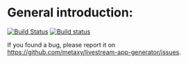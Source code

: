
General introduction:
====================

[![Build Status](https://travis-ci.org/metaxy/livestream-app-generator.svg?branch=master)](https://travis-ci.org/metaxy/livestream-app-generator)
[![Build status](https://ci.appveyor.com/api/projects/status/md4kotpr8ngiev5o?svg=true)](https://ci.appveyor.com/project/metaxy/livestream-app-generator)


If you found a bug, please report it on <https://github.com/metaxy/livestream-app-generator/issues>.





